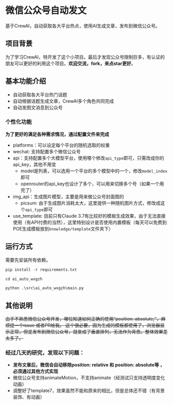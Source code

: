 # 微信公众号自动发文
基于CrewAI，自动获取各大平台热点，使用AI生成文章，发布到微信公众号。

## 项目背景
为了学习CrewAI，特开发了这个小项目。最后才发现公众号限制巨多，有认证的朋友可以更好的利用这个项目。**欢迎交流，fork，来点star更好**。

## 基本功能介绍
- 自动获取各大平台热门话题
- 自动根据话题生成文章，CrewAI多个角色共同完成
- 自动发图文消息到公众号

### 个性化功能

**为了更好的满足各种需求情况，通过配置文件来完成**

- platforms：可以设定每个平台的随机选取的权重
- wechat: 支持配置多个微信公众号
- api：支持配置多个大模型平台，使用哪个修改`api_type`即可，只需改成你的api_key，其他不用变
    - model是列表，可以选用一个平台的多个模型中的一个，修改`model_index`即可
    - openrouter的api_key也设计了多个，可以用来切换多个号（如果一个用完了）
- img_api：生成图片模型，主要是用来做公众号封面图的
    - picsum: 由于生成图片消耗太大，这里提供一种随机图片方式，修改成这个`api_type`即可
- use_template: 目前只有Claude 3.7有比较好的模板生成效果，由于无法直接使用（有API付费的当然），这里特别设计是否使用内置模板（每天可以免费到POE生成模板放到`knowledge/template`文件夹下）

## 运行方式

需要先安装所有依赖。

```python
pip install -r requirements.txt

cd ai_auto_wxgzh

python .\src\ai_auto_wxgzh\main.py
```
## 其他说明
~~由于不熟悉微信公众号开发，哪位知道如何正确的使用“position: absolute;”，麻烦提一个issue 或者PR给我。
这个很必要，因为生成的模板都使用了，浏览器显示正常，但是发布到微信公众号，就变成了垂直排列，无法作为背景。整体效果差太多了。~~
### 经过几天的研究，发现以下问题：
- **发布文章后，微信会自动移除position: relative 和 position: absolute等 ，必须通过其他方式实现**
- 微信公众号支持animateMotion，不支持animate（经测试只支持透明度变化动画）
- 调整好了template7，效果虽然不能和原来的相比，但是总体还不错（有背景装饰、有动画）


